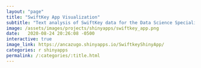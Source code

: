 ```yaml
---
layout: "page"
title: "SwiftKey App Visualization"
subtitle: "Text analysis of SwiftKey data for the Data Science Specialization in Coursera"
image: /assets/images/projects/shinyapps/swiftkey_app.png
date:   2020-08-24 20:26:08 -0500
interactive: true
image_link: https://ancazugo.shinyapps.io/SwiftkeyShinyApp/
categories: r shinyapps
permalink: /:categories/:title.html
---
```

